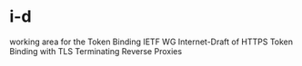 # i-d
working area for the Token Binding IETF WG Internet-Draft of HTTPS Token Binding with TLS Terminating Reverse Proxies
